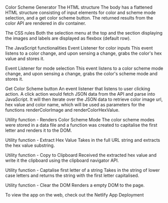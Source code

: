 Color Scheme Generator
The HTML structure
The body has a flattened HTML structure consisting of input elements for color and scheme mode selection, and a get color scheme button.
The returned results from the color API are rendered in div container.

The CSS rules
Both the selection menu at the top and the section displaying the images and labels are displayed as flexbox (default row).

The JavaScript functionalities
Event Listener for color inputs
This event listens to a color change, and upon sensing a change, grabs the color's hex value and stores it.

Event Listener for mode selection
This event listens to a color scheme mode change, and upon sensing a change, grabs the color's scheme mode and stores it.

Get Color Scheme button
An event listener that listens to user clicking action. A click action would fetch JSON data from the API and parse into JavaScript.
It will then iterate over the JSON data to retrieve color image url, hex value and color name, which will be used as parameters for the functions renderColorImage and renderColorHexValue.

Utility function - Renders Color Scheme Mode
The color scheme modes were stored in a data file and a function was created to capitalise the first letter and renders it to the DOM.

Utility function - Extract Hex Value
Takes in the full URL string and extracts the hex value substring.

Utility function - Copy to Clipboard
Received the extracted hex value and write it the clipboard using the clipboard navigator API.

Utility function - Captalise first letter of a string
Takes in the string of lower case letters and returns the string with the first letter capitalised.

Utility function - Clear the DOM
Renders a empty DOM to the page.

To view the app on the web, check out the Netlify App Deployment
